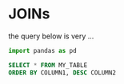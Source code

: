 # JOINs

the query below is very ...

```python
import pandas as pd
```

```sql
SELECT * FROM MY_TABLE
ORDER BY COLUMN1, DESC COLUMN2
```
